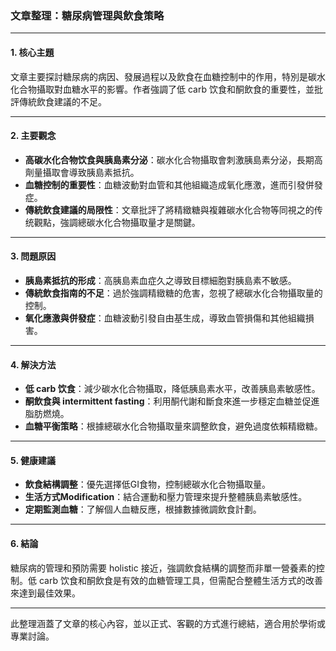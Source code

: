 ### 文章整理：糖尿病管理與飲食策略

---

#### 1. 核心主題  
文章主要探討糖尿病的病因、發展過程以及飲食在血糖控制中的作用，特別是碳水化合物攝取對血糖水平的影響。作者強調了低 carb 饮食和酮飲食的重要性，並批評傳統飲食建議的不足。

---

#### 2. 主要觀念  
- **高碳水化合物饮食與胰島素分泌**：碳水化合物攝取會刺激胰島素分泌，長期高劑量攝取會導致胰島素抵抗。
- **血糖控制的重要性**：血糖波動對血管和其他組織造成氧化應激，進而引發併發症。
- **傳統飲食建議的局限性**：文章批評了將精緻糖與複雜碳水化合物等同視之的传统觀點，強調總碳水化合物攝取量才是關鍵。

---

#### 3. 問題原因  
- **胰島素抵抗的形成**：高胰島素血症久之導致目標細胞對胰島素不敏感。
- **傳統飲食指南的不足**：過於強調精緻糖的危害，忽視了總碳水化合物攝取量的控制。
- **氧化應激與併發症**：血糖波動引發自由基生成，導致血管損傷和其他組織損害。

---

#### 4. 解決方法  
- **低 carb 饮食**：減少碳水化合物攝取，降低胰島素水平，改善胰島素敏感性。
- **酮飲食與 intermittent fasting**：利用酮代謝和斷食來進一步穩定血糖並促進脂肪燃燒。
- **血糖平衡策略**：根據總碳水化合物攝取量來調整飲食，避免過度依賴精緻糖。

---

#### 5. 健康建議  
- **飲食結構調整**：優先選擇低GI食物，控制總碳水化合物攝取量。
- **生活方式Modification**：結合運動和壓力管理來提升整體胰島素敏感性。
- **定期監測血糖**：了解個人血糖反應，根據數據微調飲食計劃。

---

#### 6. 結論  
糖尿病的管理和預防需要 holistic 接近，強調飲食結構的調整而非單一營養素的控制。低 carb 饮食和酮飲食是有效的血糖管理工具，但需配合整體生活方式的改善來達到最佳效果。

---

此整理涵蓋了文章的核心內容，並以正式、客觀的方式進行總結，適合用於學術或專業討論。